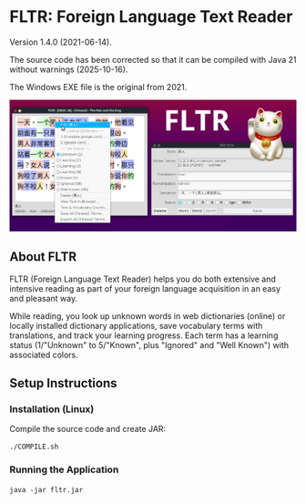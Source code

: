 # FLTR: Foreign Language Text Reader

Version 1.4.0 (2021-06-14).

The source code has been corrected so that it can be compiled with Java 21 without warnings (2025-10-16).

The Windows EXE file is the original from 2021.

![Screenshot](fltr_screenshot.png)

## About FLTR

FLTR (Foreign Language Text Reader) helps you do both extensive and intensive reading as part of your foreign language acquisition in an easy and pleasant way.

While reading, you look up unknown words in web dictionaries (online) or locally installed dictionary applications, save vocabulary terms with translations, and track your learning progress. Each term has a learning status (1/"Unknown" to 5/"Known", plus "Ignored" and "Well Known") with associated colors.

## Setup Instructions

### Installation (Linux)

Compile the source code and create JAR:
   ```
   ./COMPILE.sh
   ```

### Running the Application

   ```
   java -jar fltr.jar
   ```
